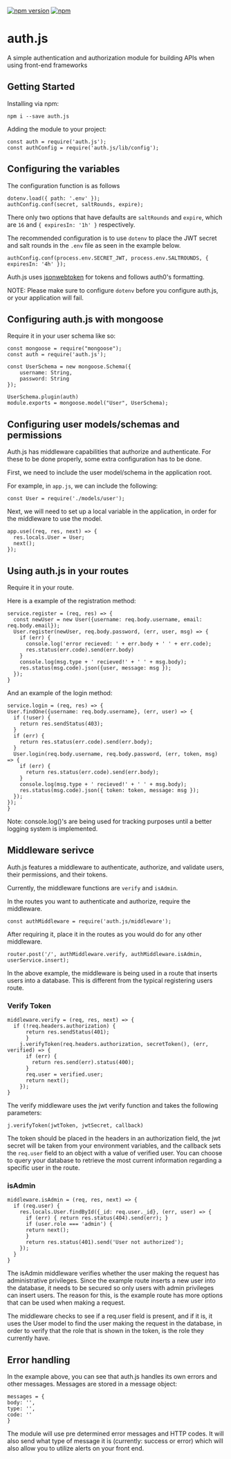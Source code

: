 [![npm version](https://img.shields.io/npm/v/auth.js.svg)](https://www.npmjs.com/package/auth.js)
[![npm](https://img.shields.io/npm/dt/auth.js.svg)](https://www.npmjs.com/package/auth.js)

# auth.js
A simple authentication and authorization module for building APIs when using front-end frameworks
## Getting Started

Installing via npm:
```
npm i --save auth.js
```

Adding the module to your project:

```
const auth = require('auth.js');
const authConfig = require('auth.js/lib/config');
```

## Configuring the variables
The configuration function is as follows
```
dotenv.load({ path: '.env' });
authConfig.conf(secret, saltRounds, expire);
```
There only two options that have defaults are ```saltRounds``` and ```expire```, which are ```16``` and ```{ expiresIn: '1h' }``` respectively.

The recommended configuration is to use ```dotenv``` to place the JWT secret and salt rounds in the ```.env``` file as seen in the example below.


```
authConfig.conf(process.env.SECRET_JWT, process.env.SALTROUNDS, { expiresIn: '4h' });
```
Auth.js uses [jsonwebtoken](https://github.com/auth0/node-jsonwebtoken) for tokens and follows auth0's formatting.

NOTE: Please make sure to configure ```dotenv``` before you configure auth.js, or your application will fail.

## Configuring auth.js with mongoose
Require it in your user schema like so:

```
const mongoose = require("mongoose");
const auth = require('auth.js');

const UserSchema = new mongoose.Schema({
    username: String,
    password: String
});

UserSchema.plugin(auth)
module.exports = mongoose.model("User", UserSchema);
```

## Configuring user models/schemas and permissions

Auth.js has middleware capabilities that authorize and authenticate. For these to be done properly, some extra configuration has to be done.

First, we need to include the user model/schema in the application root.

For example, in ```app.js```, we can include the following:

```
const User = require('./models/user');
```
Next, we will need to set up a local variable in the application, in order for the middleware to use the model.

```
app.use((req, res, next) => {
  res.locals.User = User;
  next();
});
```

## Using auth.js in your routes
Require it in your route.

Here is a example of the registration method:

```
service.register = (req, res) => {
  const newUser = new User({username: req.body.username, email: req.body.email});
  User.register(newUser, req.body.password, (err, user, msg) => {
    if (err) {
      console.log('error recieved: ' + err.body + ' ' + err.code);
      res.status(err.code).send(err.body)
    }
    console.log(msg.type + ' recieved!' + ' ' + msg.body);
    res.status(msg.code).json({user, message: msg });
  });
}
  ```

  And an example of the login method:

  ```
service.login = (req, res) => {
  User.findOne({username: req.body.username}, (err, user) => {
    if (!user) {
      return res.sendStatus(403);
    }
    if (err) {
      return res.status(err.code).send(err.body);
    }
    User.login(req.body.username, req.body.password, (err, token, msg) => {
      if (err) {
        return res.status(err.code).send(err.body);
      }
      console.log(msg.type + ' recieved!' + ' ' + msg.body);
      res.status(msg.code).json({ token: token, message: msg });
    });
  });
}
  ```
Note: console.log()'s are being used for tracking purposes until a better logging system is implemented.


## Middleware serivce
Auth.js features a middleware to authenticate, authorize, and validate users, their permissions, and their tokens.

Currently, the middleware functions are ```verify``` and ```isAdmin```.

In the routes you want to authenticate and authorize, require the middleware.

```
const authMiddleware = require('auth.js/middleware');
```

After requiring it, place it in the routes as you would do for any other middleware.

```
router.post('/', authMiddleware.verify, authMiddleware.isAdmin, userService.insert);
```

In the above example, the middleware is being used in a route that inserts users into a database. This is different from the typical registering users route.
### Verify Token
```
middleware.verify = (req, res, next) => {
  if (!req.headers.authorization) {
      return res.sendStatus(401);
      }
    j.verifyToken(req.headers.authorization, secretToken(), (err, verified) => {
      if (err) {
        return res.send(err).status(400);
      }
      req.user = verified.user;
      return next();
    });
}
```

The verify middleware uses the jwt verify function and takes the following parameters:

```
j.verifyToken(jwtToken, jwtSecret, callback)
```
The token should be placed in the headers in an authorization field, the jwt secret will be taken from your environment variables, and the callback sets the ```req.user``` field to an object with a value of verified user. You can choose to query your database to retrieve the most current information regarding a specific user in the route.

### isAdmin
```
middleware.isAdmin = (req, res, next) => {
  if (req.user) {
    res.locals.User.findById({_id: req.user._id}, (err, user) => {
      if (err) { return res.status(404).send(err); }
      if (user.role === 'admin') {
      return next();
      }
      return res.status(401).send('User not authorized');
    });
  }
}
```

The isAdmin middleware verifies whether the user making the request has administrative privileges. Since the example route inserts a new user into the database, it needs to be secured so only users with admin privileges can insert users. The reason for this, is the example route has more options that can be used when making a request.

The middleware checks to see if a req.user field is present, and if it is, it uses the User model to find the user making the request in the database, in order to verify that the role that is shown in the token, is the role they currently have.


## Error handling
In the example above, you can see that auth.js handles its own errors and other messages. Messages are stored in a message object:

  ```
messages = {
  body: '',
  type: '',
  code: ''
}
```
The module will use pre determined error messages and HTTP codes. It will also send what type of message it is (currently: success or error) which will also allow you to utilize alerts on your front end.
